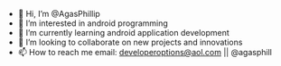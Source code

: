 - 👋 Hi, I’m @AgasPhillip
- 👀 I’m interested in android programming
- 🌱 I’m currently learning android application development
- 💞️ I’m looking to collaborate on new projects and innovations 
- 📫 How to reach me email: developeroptions@aol.com || @agasphill

<!---
AgasPhillip/AgasPhillip is a ✨ special ✨ repository because its `README.md` (this file) appears on your GitHub profile.
You can click the Preview link to take a look at your changes.
--->

